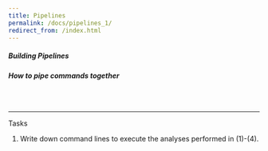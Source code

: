 ```yaml
---
title: Pipelines
permalink: /docs/pipelines_1/
redirect_from: /index.html
---
```


##### Building Pipelines
###### **How to pipe commands together**

<br>



---


<div class="panel panel-default">
    <div class="panel-heading">Tasks</div>
    <div class="panel-body">
    <ol>
      <li>Write down command lines to execute the analyses performed in (1)-(4).  </li>
    </ol>
    </div>
</div>
